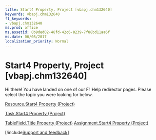 ```yaml
---
title: Start4 Property, Project [vbapj.chm132640]
keywords: vbapj.chm132640
f1_keywords:
- vbapj.chm132640
ms.prod: office
ms.assetid: 0b9ded02-48fd-42c6-8239-7f88bd11aa6f
ms.date: 06/08/2017
localization_priority: Normal
---
```



# Start4 Property, Project [vbapj.chm132640]

Hi there! You have landed on one of our F1 Help redirector pages. Please select the topic you were looking for below.

[Resource.Start4 Property (Project)](https://msdn.microsoft.com/library/3be36f5d-cc31-d3c8-82ae-0857a7a9183a%28Office.15%29.aspx)

[Task.Start4 Property (Project)](https://msdn.microsoft.com/library/b95d7dca-e016-7dcf-8cba-2194785f4b0f%28Office.15%29.aspx)

[TableField.Title Property (Project)](https://msdn.microsoft.com/library/19ee2239-0a1c-73ca-9ea4-21fdfc924d65%28Office.15%29.aspx)
[Assignment.Start4 Property (Project)](https://msdn.microsoft.com/library/22750cd1-fa23-1925-1d8e-234c4acf2804%28Office.15%29.aspx)

[!include[Support and feedback](~/includes/feedback-boilerplate.md)]